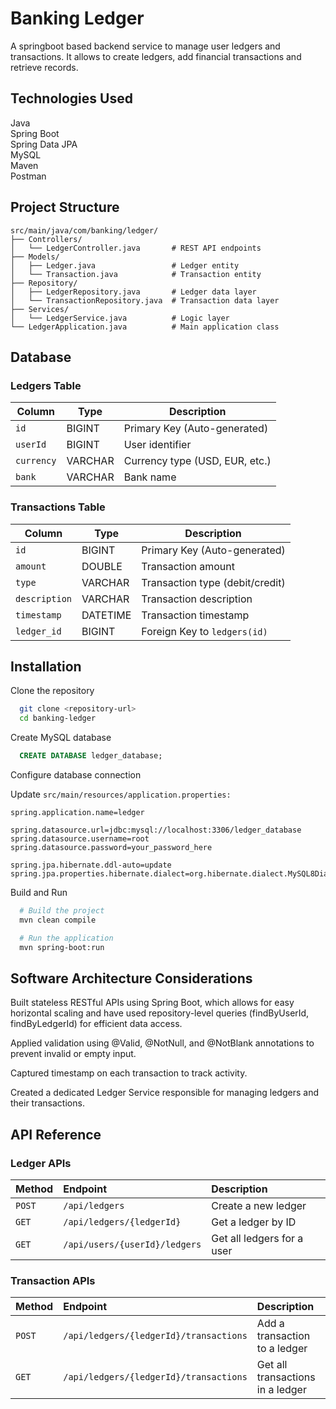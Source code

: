 
# Banking Ledger

A springboot based backend service to manage user ledgers and transactions. It allows to create ledgers, add financial transactions and retrieve records.


## Technologies Used

Java\
Spring Boot\
Spring Data JPA\
MySQL\
Maven\
Postman
## Project Structure

```plaintext
src/main/java/com/banking/ledger/
├── Controllers/
│   └── LedgerController.java       # REST API endpoints
├── Models/
│   ├── Ledger.java                 # Ledger entity
│   └── Transaction.java            # Transaction entity
├── Repository/
│   ├── LedgerRepository.java       # Ledger data layer
│   └── TransactionRepository.java  # Transaction data layer
├── Services/
│   └── LedgerService.java          # Logic layer
└── LedgerApplication.java          # Main application class
```
## Database

### Ledgers Table

| Column     | Type    | Description                    |
| ---------- | ------- | ------------------------------ |
| `id`       | BIGINT  | Primary Key (Auto-generated)   |
| `userId`   | BIGINT  | User identifier                |
| `currency` | VARCHAR | Currency type (USD, EUR, etc.) |
| `bank`     | VARCHAR | Bank name                      |

### Transactions Table

| Column        | Type     | Description                     |
| ------------- | -------- | ------------------------------- |
| `id`          | BIGINT   | Primary Key (Auto-generated)    |
| `amount`      | DOUBLE   | Transaction amount              |
| `type`        | VARCHAR  | Transaction type (debit/credit) |
| `description` | VARCHAR  | Transaction description         |
| `timestamp`   | DATETIME | Transaction timestamp           |
| `ledger_id`   | BIGINT   | Foreign Key to `ledgers(id)`    |



## Installation

Clone the repository

```bash
  git clone <repository-url>
  cd banking-ledger
```
Create MySQL database

```sql
  CREATE DATABASE ledger_database;
```

Configure database connection

Update 
```src/main/resources/application.properties:```

```properties
spring.application.name=ledger

spring.datasource.url=jdbc:mysql://localhost:3306/ledger_database
spring.datasource.username=root
spring.datasource.password=your_password_here

spring.jpa.hibernate.ddl-auto=update
spring.jpa.properties.hibernate.dialect=org.hibernate.dialect.MySQL8Dialect
```
Build and Run

```bash
  # Build the project
  mvn clean compile

  # Run the application
  mvn spring-boot:run
```


## Software Architecture Considerations

Built stateless RESTful APIs using Spring Boot, which allows for easy horizontal scaling and have used repository-level queries (findByUserId, findByLedgerId) for efficient data access.

Applied validation using @Valid, @NotNull, and @NotBlank annotations to prevent invalid or empty input.

Captured timestamp on each transaction to track activity.

Created a dedicated Ledger Service responsible for managing ledgers and their transactions.
## API Reference

### Ledger APIs

| Method | Endpoint     | Description                       |
| :-------- | :------- | :-------------------------------- |
| `POST`      | `/api/ledgers` | Create a new ledger |
| `GET`      | `/api/ledgers/{ledgerId}` | Get a ledger by ID |
| `GET`      | `/api/users/{userId}/ledgers` | Get all ledgers for a user |

### Transaction APIs

| Method | Endpoint     | Description                       |
| :-------- | :------- | :-------------------------------- |
| `POST`      | `/api/ledgers/{ledgerId}/transactions` | Add a transaction to a ledger  |
| `GET`      | `/api/ledgers/{ledgerId}/transactions` | Get all transactions in a ledger |


